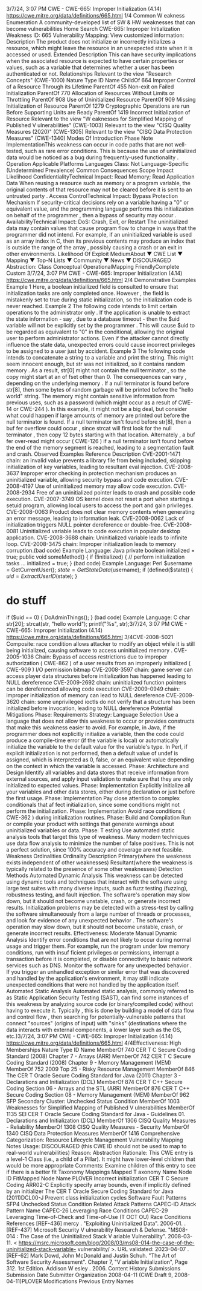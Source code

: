 3/7/24, 3:07 PM CWE - CWE-665: Improper Initialization (4.14)
https://cwe.mitre.org/data/deﬁnitions/665.html 1/4
Common W eakness Enumeration
A community-developed list of SW & HW weaknesses that can become
vulnerabilities
Home Search
CWE-665: Improper Initialization
Weakness ID: 665
Vulnerability Mapping: 
View customized information:
 Description
The product does not initialize or incorrectly initializes a resource, which might leave the resource in an unexpected state when it is
accessed or used.
 Extended Description
This can have security implications when the associated resource is expected to have certain properties or values, such as a variable
that determines whether a user has been authenticated or not.
 Relationships
 Relevant to the view "Research Concepts" (CWE-1000)
Nature Type ID Name
ChildOf 664 Improper Control of a Resource Through its Lifetime
ParentOf 455 Non-exit on Failed Initialization
ParentOf 770 Allocation of Resources Without Limits or Throttling
ParentOf 908 Use of Uninitialized Resource
ParentOf 909 Missing Initialization of Resource
ParentOf 1279 Cryptographic Operations are run Before Supporting Units are Ready
ParentOf 1419 Incorrect Initialization of Resource
 Relevant to the view "W eaknesses for Simplified Mapping of Published V ulnerabilities" (CWE-1003)
 Relevant to the view "CISQ Quality Measures (2020)" (CWE-1305)
 Relevant to the view "CISQ Data Protection Measures" (CWE-1340)
 Modes Of Introduction
Phase Note
ImplementationThis weakness can occur in code paths that are not well-tested, such as rare error conditions. This is because
the use of uninitialized data would be noticed as a bug during frequently-used functionality .
Operation
 Applicable Platforms
Languages
Class: Not Language-Specific (Undetermined Prevalence)
 Common Consequences
Scope Impact Likelihood
ConfidentialityTechnical Impact: Read Memory; Read Application Data
When reusing a resource such as memory or a program variable, the original contents of that
resource may not be cleared before it is sent to an untrusted party .
Access ControlTechnical Impact: Bypass Protection Mechanism
If security-critical decisions rely on a variable having a "0" or equivalent value, and the programming
language performs this initialization on behalf of the programmer , then a bypass of security may
occur .
AvailabilityTechnical Impact: DoS: Crash, Exit, or Restart
The uninitialized data may contain values that cause program flow to change in ways that the
programmer did not intend. For example, if an uninitialized variable is used as an array index in C,
then its previous contents may produce an index that is outside the range of the array , possibly
causing a crash or an exit in other environments.
 Likelihood Of Exploit
MediumAbout ▼ CWE List ▼ Mapping ▼ Top-N Lists ▼ Community ▼ News ▼
DISCOURAGED
Abstraction: Class
Conceptual OperationalMapping
FriendlyComplete Custom
3/7/24, 3:07 PM CWE - CWE-665: Improper Initialization (4.14)
https://cwe.mitre.org/data/deﬁnitions/665.html 2/4
 Demonstrative Examples
Example 1
Here, a boolean initiailized field is consulted to ensure that initialization tasks are only completed once. However , the field is
mistakenly set to true during static initialization, so the initialization code is never reached.
Example 2
The following code intends to limit certain operations to the administrator only .
If the application is unable to extract the state information - say , due to a database timeout - then the $uid variable will not be explicitly
set by the programmer . This will cause $uid to be regarded as equivalent to "0" in the conditional, allowing the original user to perform
administrator actions. Even if the attacker cannot directly influence the state data, unexpected errors could cause incorrect privileges
to be assigned to a user just by accident.
Example 3
The following code intends to concatenate a string to a variable and print the string.
This might seem innocent enough, but str was not initialized, so it contains random memory . As a result, str[0] might not contain the
null terminator , so the copy might start at an of fset other than 0. The consequences can vary , depending on the underlying memory .
If a null terminator is found before str[8], then some bytes of random garbage will be printed before the "hello world" string. The
memory might contain sensitive information from previous uses, such as a password (which might occur as a result of CWE-14 or
CWE-244 ). In this example, it might not be a big deal, but consider what could happen if large amounts of memory are printed out
before the null terminator is found.
If a null terminator isn't found before str[8], then a buf fer overflow could occur , since strcat will first look for the null terminator , then
copy 12 bytes starting with that location. Alternately , a buf fer over-read might occur ( CWE-126 ) if a null terminator isn't found before
the end of the memory segment is reached, leading to a segmentation fault and crash.
 Observed Examples
Reference Description
CVE-2001-1471 chain: an invalid value prevents a library file from being included, skipping initialization of key variables,
leading to resultant eval injection.
CVE-2008-3637 Improper error checking in protection mechanism produces an uninitialized variable, allowing security
bypass and code execution.
CVE-2008-4197 Use of uninitialized memory may allow code execution.
CVE-2008-2934 Free of an uninitialized pointer leads to crash and possible code execution.
CVE-2007-3749 OS kernel does not reset a port when starting a setuid program, allowing local users to access the port
and gain privileges.
CVE-2008-0063 Product does not clear memory contents when generating an error message, leading to information
leak.
CVE-2008-0062 Lack of initialization triggers NULL pointer dereference or double-free.
CVE-2008-0081 Uninitialized variable leads to code execution in popular desktop application.
CVE-2008-3688 chain: Uninitialized variable leads to infinite loop.
CVE-2008-3475 chain: Improper initialization leads to memory corruption.(bad code) Example Language: Java 
private boolean initialized = true;
public void someMethod() {
if (!initialized) {
// perform initialization tasks
...
initialized = true;
}
(bad code) Example Language: Perl 
$username = GetCurrentUser();
$state = GetStateData($username);
if (defined($state)) {
$uid = ExtractUserID($state);
}
# do stuff
if ($uid == 0) {
DoAdminThings();
}
(bad code) Example Language: C 
char str[20];
strcat(str, "hello world");
printf("%s", str);3/7/24, 3:07 PM CWE - CWE-665: Improper Initialization (4.14)
https://cwe.mitre.org/data/deﬁnitions/665.html 3/4CVE-2008-5021 Composite: race condition allows attacker to modify an object while it is still being initialized, causing
software to access uninitialized memory .
CVE-2005-1036 Chain: Bypass of access restrictions due to improper authorization ( CWE-862 ) of a user results from an
improperly initialized ( CWE-909 ) I/O permission bitmap
CVE-2008-3597 chain: game server can access player data structures before initialization has happened leading to
NULL dereference
CVE-2009-2692 chain: uninitialized function pointers can be dereferenced allowing code execution
CVE-2009-0949 chain: improper initialization of memory can lead to NULL dereference
CVE-2009-3620 chain: some unprivileged ioctls do not verify that a structure has been initialized before invocation,
leading to NULL dereference
 Potential Mitigations
Phase: Requirements
Strategy: Language Selection
Use a language that does not allow this weakness to occur or provides constructs that make this weakness easier to avoid.
For example, in Java, if the programmer does not explicitly initialize a variable, then the code could produce a compile-time error
(if the variable is local) or automatically initialize the variable to the default value for the variable's type. In Perl, if explicit
initialization is not performed, then a default value of undef is assigned, which is interpreted as 0, false, or an equivalent value
depending on the context in which the variable is accessed.
Phase: Architecture and Design
Identify all variables and data stores that receive information from external sources, and apply input validation to make sure that
they are only initialized to expected values.
Phase: Implementation
Explicitly initialize all your variables and other data stores, either during declaration or just before the first usage.
Phase: Implementation
Pay close attention to complex conditionals that af fect initialization, since some conditions might not perform the initialization.
Phase: Implementation
Avoid race conditions ( CWE-362 ) during initialization routines.
Phase: Build and Compilation
Run or compile your product with settings that generate warnings about uninitialized variables or data.
Phase: T esting
Use automated static analysis tools that target this type of weakness. Many modern techniques use data flow analysis to
minimize the number of false positives. This is not a perfect solution, since 100% accuracy and coverage are not feasible.
 Weakness Ordinalities
Ordinality Description
Primary(where the weakness exists independent of other weaknesses)
Resultant(where the weakness is typically related to the presence of some other weaknesses)
 Detection Methods
Automated Dynamic Analysis
This weakness can be detected using dynamic tools and techniques that interact with the software using large test suites with
many diverse inputs, such as fuzz testing (fuzzing), robustness testing, and fault injection. The software's operation may slow
down, but it should not become unstable, crash, or generate incorrect results.
Initialization problems may be detected with a stress-test by calling the software simultaneously from a large number of threads
or processes, and look for evidence of any unexpected behavior . The software's operation may slow down, but it should not
become unstable, crash, or generate incorrect results.
Effectiveness: Moderate
Manual Dynamic Analysis
Identify error conditions that are not likely to occur during normal usage and trigger them. For example, run the program under
low memory conditions, run with insuf ficient privileges or permissions, interrupt a transaction before it is completed, or disable
connectivity to basic network services such as DNS. Monitor the software for any unexpected behavior . If you trigger an
unhandled exception or similar error that was discovered and handled by the application's environment, it may still indicate
unexpected conditions that were not handled by the application itself.
Automated Static Analysis
Automated static analysis, commonly referred to as Static Application Security Testing (SAST), can find some instances of this
weakness by analyzing source code (or binary/compiled code) without having to execute it. Typically , this is done by building a
model of data flow and control flow , then searching for potentially-vulnerable patterns that connect "sources" (origins of input)
with "sinks" (destinations where the data interacts with external components, a lower layer such as the OS, etc.)3/7/24, 3:07 PM CWE - CWE-665: Improper Initialization (4.14)
https://cwe.mitre.org/data/deﬁnitions/665.html 4/4Effectiveness: High
 Memberships
Nature Type ID Name
MemberOf 740 CER T C Secure Coding Standard (2008) Chapter 7 - Arrays (ARR)
MemberOf 742 CER T C Secure Coding Standard (2008) Chapter 9 - Memory Management (MEM)
MemberOf 752 2009 Top 25 - Risky Resource Management
MemberOf 846 The CER T Oracle Secure Coding Standard for Java (2011) Chapter 3 - Declarations and
Initialization (DCL)
MemberOf 874 CER T C++ Secure Coding Section 06 - Arrays and the STL (ARR)
MemberOf 876 CER T C++ Secure Coding Section 08 - Memory Management (MEM)
MemberOf 962 SFP Secondary Cluster: Unchecked Status Condition
MemberOf 1003 Weaknesses for Simplified Mapping of Published V ulnerabilities
MemberOf 1135 SEI CER T Oracle Secure Coding Standard for Java - Guidelines 01. Declarations and
Initialization (DCL)
MemberOf 1306 CISQ Quality Measures - Reliability
MemberOf 1308 CISQ Quality Measures - Security
MemberOf 1340 CISQ Data Protection Measures
MemberOf 1416 Comprehensive Categorization: Resource Lifecycle Management
 Vulnerability Mapping Notes
Usage: DISCOURAGED (this CWE ID should not be used to map to real-world vulnerabilities)
Reason: Abstraction
Rationale:
This CWE entry is a level-1 Class (i.e., a child of a Pillar). It might have lower-level children that would be more appropriate
Comments:
Examine children of this entry to see if there is a better fit
 Taxonomy Mappings
Mapped T axonomy Name Node ID FitMapped Node Name
PLOVER Incorrect initialization
CER T C Secure Coding ARR02-C Explicitly specify array bounds, even if implicitly defined by an initializer
The CER T Oracle Secure
Coding Standard for Java
(2011)DCL00-J Prevent class initialization cycles
Software Fault Patterns SFP4 Unchecked Status Condition
 Related Attack Patterns
CAPEC-ID Attack Pattern Name
CAPEC-26 Leveraging Race Conditions
CAPEC-29 Leveraging Time-of-Check and Time-of-Use (T OCT OU) Race Conditions
 References
[REF-436] mercy . "Exploiting Uninitialized Data". 2006-01.
.
[REF-437] Microsoft Security V ulnerability Research & Defense. "MS08-014 : The Case of the Uninitialized Stack V ariable
Vulnerability". 2008-03-11. < https://msrc.microsoft.com/blog/2008/03/ms08-014-the-case-of-the-uninitialized-stack-variable-
vulnerability/ >. URL validated: 2023-04-07 .
[REF-62] Mark Dowd, John McDonald and Justin Schuh. "The Art of Software Security Assessment". Chapter 7, "V ariable
Initialization", Page 312. 1st Edition. Addison W esley . 2006.
 Content History
 Submissions
Submission Date Submitter Organization
2008-04-11
(CWE Draft 9, 2008-04-11)PLOVER
 Modifications
 Previous Entry Names
